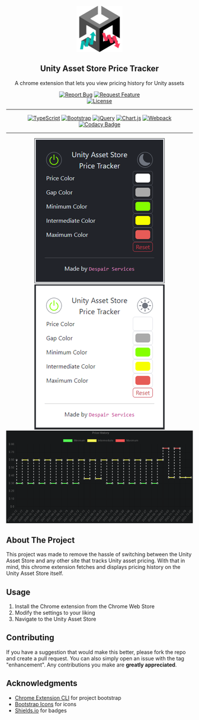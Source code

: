 <!-- PROJECT LOGO -->
<br>
<div align="center">
  <img src="private/logo.png" alt="Logo" width="124" height="124">
  <h2>Unity Asset Store Price Tracker</h3>
  <p>A chrome extension that lets you view pricing history for Unity assets</p>
  <div>
    <a href="https://github.com/DespairServices/unity-asset-store-price-tracker/issues"><img alt="Report Bug" src="https://img.shields.io/badge/Report%20Bug-red"></a>
    <a href="https://github.com/DespairServices/unity-asset-store-price-tracker/issues"><img alt="Request Feature" src="https://img.shields.io/badge/Request%20Feature-green"></a>
  </div>
  <a href="https://github.com/DespairServices/unity-asset-store-price-tracker?tab=GPL-2.0-1-ov-file">
    <img alt="License" src="https://img.shields.io/github/license/DespairServices/unity-asset-store-price-tracker">
  </a>
</div>

<!-- PROJECT SHIELDS -->
<hr>
<div align="center">
  <a href="https://www.typescriptlang.org/"><img alt="TypeScript" src="https://img.shields.io/badge/TypeScript-v5.3.3-blue?logo=typescript"></a>
  <a href="https://getbootstrap.com/"><img alt="Bootstrap" src="https://img.shields.io/badge/Bootstrap-v5.3.2-blue?logo=bootstrap"></a>
  <a href="https://jquery.com/"><img alt="jQuery" src="https://img.shields.io/badge/jQuery-v3.7.1-blue?logo=jquery"></a>
  <a href="https://www.chartjs.org/"><img alt="Chart.js" src="https://img.shields.io/badge/Chart.js-v4.4.1-blue?logo=chart.js"></a>
  <a href="https://webpack.js.org/"><img alt="Webpack" src="https://img.shields.io/badge/Webpack-v5.89.0-blue?logo=webpack"></a>
</div>
<div align="center">
  <a href="https://app.codacy.com/gh/DespairServices/unity-asset-store-price-tracker/dashboard?utm_source=gh&utm_medium=referral&utm_content=&utm_campaign=Badge_grade"><img alt="Codacy Badge" src="https://app.codacy.com/project/badge/Grade/a3b5a2bddbd445a58e73d15ecc3c4076"></a>
</div>
<hr>

<!-- PROJECT SHOWCASE -->
<div align="center">
  <img alt="Showcase Dark" src="private/showcase-dark.png">
  <img alt="Showcase Light" src="private/showcase-light.png">
  <img alt="Showcase Graph" src="private/showcase-graph.png">
</div>

<!-- ABOUT THE PROJECT -->
## About The Project

This project was made to remove the hassle of switching between the Unity Asset Store and any other site that tracks Unity asset pricing.
With that in mind, this chrome extension fetches and displays pricing history on the Unity Asset Store itself.

<!-- USAGE -->
## Usage

 1. Install the Chrome extension from the Chrome Web Store
 2. Modify the settings to your liking
 3. Navigate to the Unity Asset Store

<!-- CONTRIBUTING -->
## Contributing

If you have a suggestion that would make this better, please fork the repo and create a pull request.
You can also simply open an issue with the tag "enhancement".
Any contributions you make are **greatly appreciated**.

<!-- ACKNOWLEDGMENTS -->
## Acknowledgments

  * [Chrome Extension CLI](https://github.com/dutiyesh/chrome-extension-cli) for project bootstrap
  * [Bootstrap Icons](https://icons.getbootstrap.com/) for icons
  * [Shields.io](https://shields.io/) for badges
